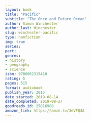 ```yaml
---
layout: book
title: "Pacific"
subtitle: "The Once and Future Ocean"
author: Simon Winchester
author_last: Winchester
slug: winchester-pacific
type: nonfiction
img: true
series: 
part: 
genres:
- history
- geography
- science
isbn: 9780062315410
rating: 5
pages: 515
format: audiobook
publish_year: 2015
date_started: 2019-08-14
date_completed: 2019-08-27
goodreads_id: 25816988
amazon_link: https://amzn.to/3eVFQ4A
---
```

